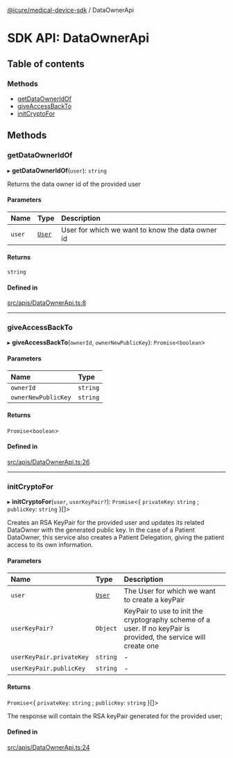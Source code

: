 [@icure/medical-device-sdk](../modules) / DataOwnerApi

# SDK API: DataOwnerApi

## Table of contents

### Methods

- [getDataOwnerIdOf](DataOwnerApi#getdataowneridof)
- [giveAccessBackTo](DataOwnerApi#giveaccessbackto)
- [initCryptoFor](DataOwnerApi#initcryptofor)

## Methods

### getDataOwnerIdOf

▸ **getDataOwnerIdOf**(`user`): `string`

Returns the data owner id of the provided user

#### Parameters

| Name | Type | Description |
| :------ | :------ | :------ |
| `user` | [`User`](../classes/User) | User for which we want to know the data owner id |

#### Returns

`string`

#### Defined in

[src/apis/DataOwnerApi.ts:8](https://github.com/icure/icure-medical-device-js-sdk/blob/95efac3/src/apis/DataOwnerApi.ts#L8)

___

### giveAccessBackTo

▸ **giveAccessBackTo**(`ownerId`, `ownerNewPublicKey`): `Promise`<`boolean`\>

#### Parameters

| Name | Type |
| :------ | :------ |
| `ownerId` | `string` |
| `ownerNewPublicKey` | `string` |

#### Returns

`Promise`<`boolean`\>

#### Defined in

[src/apis/DataOwnerApi.ts:26](https://github.com/icure/icure-medical-device-js-sdk/blob/95efac3/src/apis/DataOwnerApi.ts#L26)

___

### initCryptoFor

▸ **initCryptoFor**(`user`, `userKeyPair?`): `Promise`<{ `privateKey`: `string` ; `publicKey`: `string`  }[]\>

Creates an RSA KeyPair for the provided user and updates its related DataOwner with the generated public key.
In the case of a Patient DataOwner, this service also creates a Patient Delegation, giving the patient access to
its own information.

#### Parameters

| Name | Type | Description |
| :------ | :------ | :------ |
| `user` | [`User`](../classes/User) | The User for which we want to create a keyPair |
| `userKeyPair?` | `Object` | KeyPair to use to init the cryptography scheme of a user. If no keyPair is provided, the service will create one |
| `userKeyPair.privateKey` | `string` | - |
| `userKeyPair.publicKey` | `string` | - |

#### Returns

`Promise`<{ `privateKey`: `string` ; `publicKey`: `string`  }[]\>

The response will contain the RSA keyPair generated for the provided user;

#### Defined in

[src/apis/DataOwnerApi.ts:24](https://github.com/icure/icure-medical-device-js-sdk/blob/95efac3/src/apis/DataOwnerApi.ts#L24)
